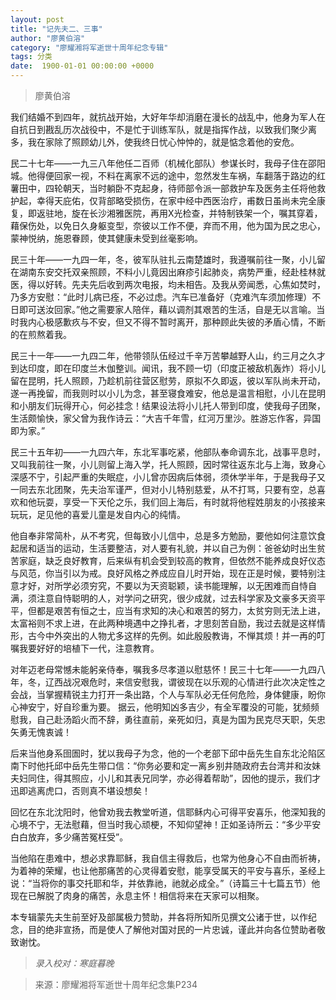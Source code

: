 ```yaml
---
layout: post
title: "记先夫二、三事"
author: "廖黄伯溶"
category: "廖耀湘将军逝世十周年纪念专辑"
tags: 分类
date:  1900-01-01 00:00:00 +0000
---
```

> 廖黄伯溶

我们结婚不到四年，就抗战开始，大好年华却消磨在漫长的战乱中，他身为军人在自抗日到戡乱历次战役中，不是忙于训练军队，就是指挥作战，以致我们聚少离多，我在家除了照顾幼儿外，使我终日忧心忡忡的，就是惦念着他的安危。

民二十七年——一九三八年他任二百师（机械化部队）参谋长时，我母子住在邵阳城。他得便回家一视，不料在离家不远的途中，忽然发生车祸，车翻落于路边的红薯田中，四轮朝天，当时躺卧不克起身，待师部令派一部救护车及医务主任将他救护起，幸得天庇佑，仅背部略受损伤，在家中经中西医治疗，甫数日虽尚未完全康复，即返驻地，旋在长沙湘雅医院，再用X光检查，并特制铁架一个，嘱其穿着，藉保伤处，以免日久身躯变型，奈彼以工作不便，弃而不用，他为国为民之忠心，蒙神悦纳，施恩眷顾，使其健康未受到丝毫影响。

民三十年——一九四一年，冬，彼军队驻扎云南楚雄时，我遵嘱前往一聚，小儿留在湖南东安交托双亲照顾，不料小儿竟因出麻疹引起肺炎，病势严重，经赴桂林就医，得以好转。先夫先后收到两次电报，均未相告。及我从旁闻悉，心焦如焚时，乃多方安慰：“此时儿病已痊，不必过虑。汽车已准备好（克难汽车须加修理）不日即可送汝回家。”他之需要家人陪伴，藉以调剂其艰苦的生活，自是无以言喻。当时我内心极感歉疚与不安，但又不得不暂时离开，那种顾此失彼的矛盾心情，不断的在煎熬着我。

民三十一年——一九四二年，他带领队伍经过千辛万苦攀越野人山，约三月之久才到达印度，即在印度兰木伽整训。闻讯，我不顾一切（印度正被敌机轰炸）将小儿留在昆明，托人照顾，乃趁机前往营区慰劳，原拟不久即返，彼以军队尚未开动，遂一再挽留，而我则时以小儿为念，甚至寝食难安，他总是温言相慰，小儿在昆明和小朋友们玩得开心，何必挂念！结果设法将小儿托人带到印度，使我母子团聚，生活颇愉快，家父曾为我作诗云：“大吉千年雪，红河万里沙。胜游忘作客，异国即为家。”

民三十五年初——一九四六年，东北军事吃紧，他部队奉命调东北，战事平息时，又叫我前往一聚，小儿则留上海入学，托人照顾，因时常往返东北与上海，致身心深感不宁，引起严重的失眠症，小儿曾亦因病后体弱，须休学半年，于是我母子又一同去东北团聚，先夫治军谨严，但对小儿特别慈爱，从不打骂，只要有空，总喜欢和他玩耍，享受一下天伦之乐，我们回上海后，有时就将他程姓朋友的小孩接来玩玩，足见他的喜爱儿童是发自内心的纯情。

他自奉非常简朴，从不考究，但每致小儿信中，总是多方勉励，要他如何注意饮食起居和适当的运动，生活要整洁，对人要有礼貌，并以自己为例：爸爸幼时出生贫苦家庭，缺乏良好教育，后来纵有机会受到较高的教育，但依然不能养成良好仪态与风范，你当引以为戒。良好风格之养成应自儿时开始，现在正是时候，要特别注意才好，对所学必须穷究，不要以为天资聪颖，读书能理解，以无困难而自恃自满，须注意自恃聪明的人，对学问之研究，很少成就，过去科学家及文豪多天资平平，但都是艰苦有恒之士，应当有求知的决心和艰苦的努力，太贫穷则无法上进，太富裕则不求上进，在此两种境遇中之挣扎者，才思刻苦自励，我过去就是这样情形，古今中外突出的人物尤多这样的先例。如此殷殷教诲，不惮其烦！并一再的叮嘱我要好好的培植下一代，注意教育。

对年迈老母常憾未能躬亲侍奉，嘱我多尽孝道以慰慈怀！民三十七年——一九四八年，冬，辽西战况艰危时，来信安慰我，谓彼现在以乐观的心情进行此次决定性之会战，当掌握精锐主力打开一条出路，个人与军队必无任何危险，身体健康，盼你心神安宁，好自珍重为要。
据云，他明知凶多吉少，有全军覆没的可能，犹频频慰我，自己赴汤蹈火而不辞，勇往直前，亲死如归，真是为国为民克尽天职，矢忠矢勇无愧衷诚！

后来当他身系囹圄时，犹以我母子为念，他的一个老部下邱中岳先生自东北沦陷区南下时他托邱中岳先生带口信：“你务必要和定一离乡别井随政府去台湾并和汝妹夫妇同住，得其照应，小儿和其表兄同学，亦必得着帮助”，因他的提示，我们才迅即逃离虎口，否则真不堪设想矣！

回忆在东北沈阳时，他曾劝我去教堂听道，信耶稣内心可得平安喜乐，他深知我的心境不宁，无法慰藉，但当时我心顽梗，不知仰望神！正如圣诗所云：“多少平安白白放弃，多少痛苦冤枉受”。

当他陷在患难中，想必求靠耶稣，我自信主得救后，也常为他身心不自由而祈祷，为着神的荣耀，也让他那痛苦的心灵得着安慰，能享受属天的平安与喜乐，圣经上说：“当将你的事交托耶和华，并依靠祂，祂就必成全。”（诗篇三十七篇五节）他现在已解脱了肉身的痛苦，永息主怀！相信将来在天家可以相聚。

本专辑蒙先夫生前至好及部属极力赞助，并各将所知所见撰文公诸于世，以作纪念，目的绝非宣扬，而是使人了解他对国对民的一片忠诚，谨此并向各位赞助者敬致谢忱。


>*录入校对：寒庭暮晚*

> 来源：廖耀湘将军逝世十周年纪念集P234